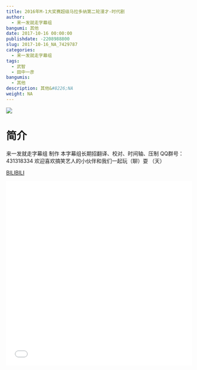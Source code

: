 ```yaml
---
title: 2016年M-1大奖赛超级马拉多纳第二轮漫才-时代剧
author: 
  - 来一发就走字幕组
bangumi: 其他
date: 2017-10-16 00:00:00
publishdate: -2208988800
slug: 2017-10-16_NA_7429787
categories: 
  - 来一发就走字幕组
tags: 
  - 武智
  - 田中一彦
bangumis: 
  - 其他
description: 其他&#8226;NA
weight: NA
---
```


![](https://i.imgur.com/YnEeKi8.jpg)

# 简介  
来一发就走字幕组 制作 本字幕组长期招翻译、校对、时间轴、压制   QQ群号：431318334 欢迎喜欢搞笑艺人的小伙伴和我们一起玩（聊）耍 （天）


  [BILIBILI](https://www.bilibili.com/video/av7429787/)


  <iframe src="//www.bilibili.com/html/html5player.html?cid=12149896&aid=7429787" width="100%" height="500" frameborder="0" allowfullscreen="allowfullscreen"></iframe>
